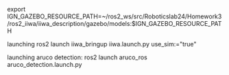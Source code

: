 export IGN_GAZEBO_RESOURCE_PATH=~/ros2_ws/src/Roboticslab24/Homework3/ros2_iiwa/iiwa_description/gazebo/models:$IGN_GAZEBO_RESOURCE_PATH


launching
ros2 launch iiwa_bringup iiwa.launch.py use_sim:="true"


launching aruco detection:
ros2 launch aruco_ros aruco_detection.launch.py 

